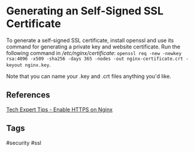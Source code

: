 # Generating an Self-Signed SSL Certificate

To generate a self-signed SSL certificate, install openssl and use its command for generating a private key and website certificate. Run the following command in */etc/nginx/certificate*: `openssl req -new -newkey rsa:4096 -x509 -sha256 -days 365 -nodes -out nginx-certificate.crt -keyout nginx.key`.  

Note that you can name your .key and .crt files anything you'd like.  

## References
[Tech Expert Tips - Enable HTTPS on Nginx](https://techexpert.tips/nginx/enable-https-nginx/)

## Tags
#security #ssl
